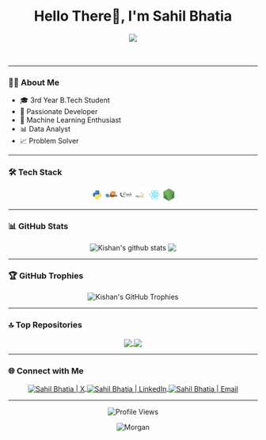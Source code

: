 <h1 align="center">Hello There👋, I'm Sahil Bhatia</h1>

<p align="center">
  <img src="https://readme-typing-svg.herokuapp.com?color=FF69B4&lines=Passionate+Developer;Machine+Learning;Data+Analyst;Problem+Solver" />
</p>


<br />

---

### 👨‍💻 About Me

- 🎓 3rd Year B.Tech Student
- 🚀 Passionate Developer
- 🤖 Machine Learning Enthusiast
- 📊 Data Analyst
- 📈 Problem Solver

---

### 🛠️ Tech Stack

<p align="center">
  <code><img height="25" alt="python" src="https://raw.githubusercontent.com/github/explore/main/topics/python/python.png"></code>
<code><img height="25" alt="scikit-learn" src="https://raw.githubusercontent.com/github/explore/main/topics/scikit-learn/scikit-learn.png"></code>
  <code><img height="25" alt="flask" src="https://raw.githubusercontent.com/github/explore/main/topics/flask/flask.png"></code>
  <code><img height="25" alt="mysql" src="https://raw.githubusercontent.com/github/explore/main/topics/mysql/mysql.png"></code>
  <code><img height="25" alt="react" src="https://raw.githubusercontent.com/github/explore/main/topics/react/react.png"></code>
  <code><img height="25" alt="nodejs" src="https://raw.githubusercontent.com/github/explore/main/topics/nodejs/nodejs.png"></code>
</p>

---

### 📊 GitHub Stats

<p align="center">
    <img align="center" width="50%" src="https://github-readme-stats.vercel.app/api?username=itssahilwhat&show_icons=true&include_all_commits=true&theme=dark&hide_border=true" alt="Kishan's github stats" />
    <img align="center" width="38%" src="https://github-readme-stats.vercel.app/api/top-langs/?username=itssahilwhat&layout=compact&theme=dark&hide_border=true" />
<p>

---

### 🏆 GitHub Trophies

<p align="center">
    <img align="center" src="https://github-profile-trophy.vercel.app/?username=itssahilwhat&theme=darkhub&no-frame=true&row=1&column=6" alt="Kishan's GitHub Trophies" />
<p>

---

### 🔝 Top Repositories

<p align="center">
  <a href="https://github.com/itssahilwhat/Python-Projects">
    <img align="center" src="https://github-readme-stats.vercel.app/api/pin/?username=itssahilwhat&repo=Python-Projects&theme=dark" />
  </a>
  <a href="https://github.com/itssahilwhat/ML">
    <img align="center" src="https://github-readme-stats.vercel.app/api/pin/?username=itssahilwhat&repo=ml&theme=dark" />
  </a>
</p>

---

### 🌐 Connect with Me

<p align="center">
  <a href="https://x.com/itssahillwhat">
    <img align="center" alt="Sahil Bhatia | X" width="24px" src="https://raw.githubusercontent.com/anuraghazra/anuraghazra/master/assets/twitter.svg" />
  </a>
  <a href="https://www.linkedin.com/in/itssahilwhat">
    <img align="center" alt="Sahil Bhatia | LinkedIn" width="24px" src="https://upload.wikimedia.org/wikipedia/commons/c/ca/LinkedIn_logo_initials.png" />
  </a>
  <a href="mailto:bhatiasahil1515@gmail.com">
    <img align="center" alt="Sahil Bhatia | Email" width="24px" src="https://upload.wikimedia.org/wikipedia/commons/4/4e/Gmail_Icon.png" />
  </a>
</p>

---

<p align="center">
  <img src="https://komarev.com/ghpvc/?username=itssahilwhat&label=Profile%20views&color=000000&style=flat" alt="Profile Views" />
</p>

<p align="center">
  <img src="https://i.pinimg.com/originals/8e/e8/59/8ee859b07b1167e0f16b45a2b3477427.gif" alt="Morgan"/>
</p>

